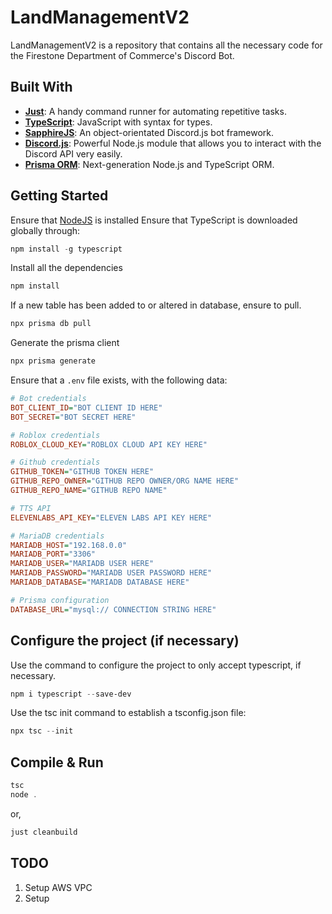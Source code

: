 # LandManagementV2

LandManagementV2 is a repository that contains all the necessary code for the Firestone Department of Commerce's Discord Bot.

## Built With

- **[Just](https://github.com/casey/just)**: A handy command runner for automating repetitive tasks.
- **[TypeScript](https://www.typescriptlang.org/)**: JavaScript with syntax for types.
- **[SapphireJS](https://sapphirejs.dev/)**: An object-orientated Discord.js bot framework.
- **[Discord.js](https://discord.js.org/)**: Powerful Node.js module that allows you to interact with the Discord API very easily.
- **[Prisma ORM](https://www.prisma.io/orm)**: Next-generation Node.js and TypeScript ORM.

## Getting Started

Ensure that [NodeJS](https://nodejs.org/en) is installed
Ensure that TypeScript is downloaded globally through:

```ps1
npm install -g typescript
```

Install all the dependencies

```ps1
npm install
```

If a new table has been added to or altered in database, ensure to pull.

```ps1
npx prisma db pull
```

Generate the prisma client

```ps1
npx prisma generate
```

Ensure that a `.env` file exists, with the following data:

```ini
# Bot credentials
BOT_CLIENT_ID="BOT CLIENT ID HERE"
BOT_SECRET="BOT SECRET HERE"

# Roblox credentials
ROBLOX_CLOUD_KEY="ROBLOX CLOUD API KEY HERE"

# Github credentials
GITHUB_TOKEN="GITHUB TOKEN HERE"
GITHUB_REPO_OWNER="GITHUB REPO OWNER/ORG NAME HERE"
GITHUB_REPO_NAME="GITHUB REPO NAME"

# TTS API
ELEVENLABS_API_KEY="ELEVEN LABS API KEY HERE"

# MariaDB credentials
MARIADB_HOST="192.168.0.0"
MARIADB_PORT="3306"
MARIADB_USER="MARIADB USER HERE"
MARIADB_PASSWORD="MARIADB USER PASSWORD HERE"
MARIADB_DATABASE="MARIADB DATABASE HERE"

# Prisma configuration
DATABASE_URL="mysql:// CONNECTION STRING HERE"
```

## Configure the project (if necessary)

Use the command to configure the project to only accept typescript, if necessary.

```ps1
npm i typescript --save-dev
```

Use the tsc init command to establish a tsconfig.json file:

```ps1
npx tsc --init
```

## Compile & Run

```ps1
tsc
node .
```

or,

```ps1
just cleanbuild
```

## TODO

1. Setup AWS VPC
2. Setup
